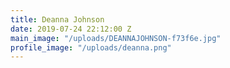 ```yaml
---
title: Deanna Johnson
date: 2019-07-24 22:12:00 Z
main_image: "/uploads/DEANNAJOHNSON-f73f6e.jpg"
profile_image: "/uploads/deanna.png"
---
```


